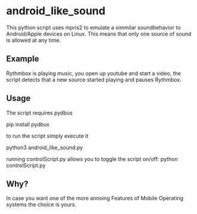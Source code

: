 # android_like_sound
This python script uses mpris2 to emulate a simmilar soundbehavior to Android/Apple devices on Linux.
This means that only one source of sound is allowed at any time.
## Example
Rythmbox is playing music, you open up youtube and start a video, the script detects that a new source started playing and pauses Rythmbox.

## Usage
The script requires pydbus

pip install pydbus

to run the script simply execute it

python3 android_like_sound.py

running controlScript.py allows you to toggle the script on/off:
python controlScript.py


## Why?
In case you want one of the more annoing Features of Mobile Operating systems the choice is yours.
